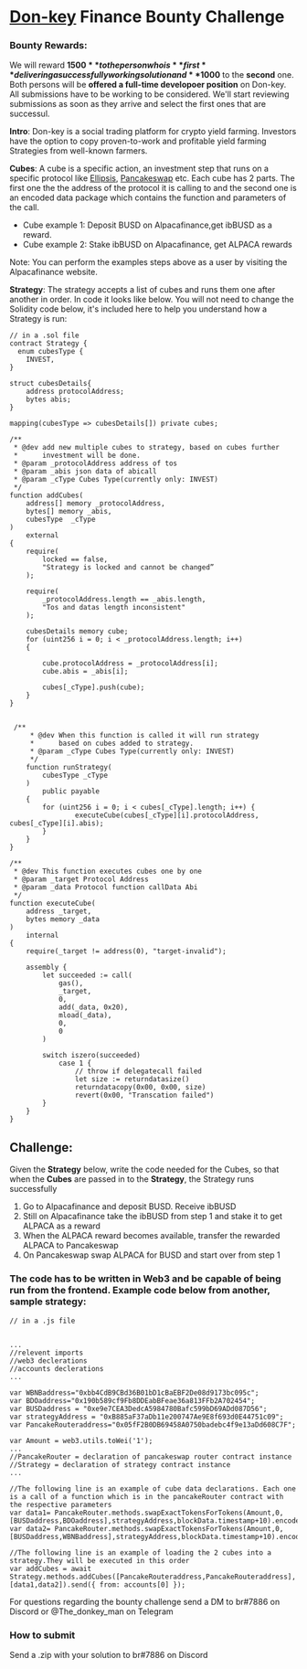 # [Don-key](https://don-key.finance/) Finance Bounty Challenge

### Bounty Rewards: 
We will reward **$1500** to the person who is **first** delivering a successfully working solution and **$1000** to the **second** one. 
Both persons will be **offered a full-time developoer position** on Don-key.
All submissions have to be working to be considered. 
We'll start reviewing submissions as soon as they arrive and select the first ones that are successul.

**Intro**: Don-key is a social trading platform for crypto yield farming. Investors have the option to copy proven-to-work and profitable yield farming Strategies from well-known farmers. 

**Cubes**: A cube is a specific action, an investment step that runs on a specific protocol like [Ellipsis](https://www.ellipsis.finance/), [Pancakeswap](https://pancakeswap.finance/) etc. 
Each cube has 2 parts. The first one the the address of the protocol it is calling to and the second one is an encoded data package which contains the function and parameters of the call.

- Cube example 1: Deposit BUSD on Alpacafinance,get ibBUSD as a reward.
- Cube example 2: Stake ibBUSD  on Alpacafinance, get ALPACA rewards

Note: You can perform the examples steps above as a user by visiting the Alpacafinance website.

**Strategy**:
The strategy accepts a list of cubes and runs them one after another in order. 
In code it looks like below.
You will not need to change the Solidity code below, it's included here to help you understand how a Strategy is run:

    // in a .sol file
    contract Strategy {
      enum cubesType {
        INVEST, 
    }

    struct cubesDetails{
        address protocolAddress;
        bytes abis;
    }

    mapping(cubesType => cubesDetails[]) private cubes;

    /**
     * @dev add new multiple cubes to strategy, based on cubes further
     *      investment will be done.
     * @param _protocolAddress address of tos
     * @param _abis json data of abicall
     * @param _cType Cubes Type(currently only: INVEST)
     */
    function addCubes(
        address[] memory _protocolAddress,
        bytes[] memory _abis,
        cubesType  _cType
    )
        external
    {
        require(
            locked == false,
            "Strategy is locked and cannot be changed”
        );

        require(
            _protocolAddress.length == _abis.length,
            "Tos and datas length inconsistent"
        );

        cubesDetails memory cube;
        for (uint256 i = 0; i < _protocolAddress.length; i++)
        {
            
            cube.protocolAddress = _protocolAddress[i];
            cube.abis = _abis[i];

            cubes[_cType].push(cube);
        }
    }


     /**
         * @dev When this function is called it will run strategy
         *      based on cubes added to strategy.
         * @param _cType Cubes Type(currently only: INVEST)
         */
        function runStrategy(
            cubesType _cType
        )
            public payable
        {
            for (uint256 i = 0; i < cubes[_cType].length; i++) {
                    executeCube(cubes[_cType][i].protocolAddress, cubes[_cType][i].abis);
            }
        }
    }

    /**
     * @dev This function executes cubes one by one
     * @param _target Protocol Address
     * @param _data Protocol function callData Abi
     */
    function executeCube(
        address _target,
        bytes memory _data
    ) 
        internal 
    {
        require(_target != address(0), "target-invalid");

        assembly {
            let succeeded := call(
                gas(),
                _target,
                0,
                add(_data, 0x20),
                mload(_data),   
                0,
                0
            )

            switch iszero(succeeded)
                case 1 {
                    // throw if delegatecall failed
                    let size := returndatasize()
                    returndatacopy(0x00, 0x00, size)
                    revert(0x00, "Transcation failed")
            }
        }
    }


## Challenge: 
Given the **Strategy** below, write the code needed for the Cubes, so that when the **Cubes** are passed in to the **Strategy**, the Strategy runs successfully 
1. Go to Alpacafinance and deposit BUSD. Receive ibBUSD
2. Still on Alpacafinance take the ibBUSD from step 1 and stake it to get ALPACA as a reward
3. When the ALPACA reward becomes available, transfer the rewarded ALPACA to Pancakeswap
4. On Pancakeswap swap ALPACA for BUSD and start over from step 1

### The code has to be written in Web3 and be capable of being run from the frontend. Example code below from another, sample strategy:

    // in a .js file
    
 
    ...
    //relevent imports
    //web3 declerations
    //accounts declerations
    ...
    
    var WBNBaddress="0xbb4CdB9CBd36B01bD1cBaEBF2De08d9173bc095c";
    var BDOaddress="0x190b589cf9Fb8DDEabBFeae36a813FFb2A702454";
    var BUSDaddress = "0xe9e7CEA3DedcA5984780Bafc599bD69ADd087D56";
    var strategyAddress = "0xB885aF37aDb11e200747Ae9E8f693d0E44751c09";
    var PancakeRouteraddress="0x05fF2B0DB69458A0750badebc4f9e13aDd608C7F";
    
    var Amount = web3.utils.toWei('1');
    ...
    //PancakeRouter = declaration of pancakeswap router contract instance
    //Strategy = declaration of strategy contract instance
    ...
    
    //The following line is an example of cube data declarations. Each one is a call of a function which is in the pancakeRouter contract with the respective parameters
    var data1= PancakeRouter.methods.swapExactTokensForTokens(Amount,0,[BUSDaddress,BDOaddress],strategyAddress,blockData.timestamp+10).encodeABI();
    var data2= PancakeRouter.methods.swapExactTokensForTokens(Amount,0,[BUSDaddress,WBNBaddress],strategyAddress,blockData.timestamp+10).encodeABI();

    //The following line is an example of loading the 2 cubes into a strategy.They will be executed in this order
    var addCubes = await Strategy.methods.addCubes([PancakeRouteraddress,PancakeRouteraddress],[data1,data2]).send({ from: accounts[0] });

For questions regarding the bounty challenge send a DM to br#7886 on Discord or @The_donkey_man on Telegram

### How to submit
Send a .zip with your solution to br#7886 on Discord
